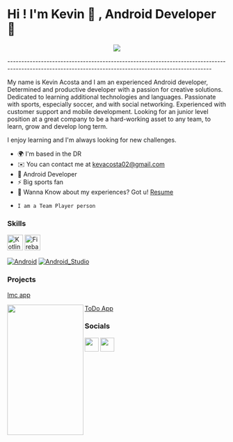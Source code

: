  Hi ! I'm Kevin 👋 , Android Developer 📱
=========================================================================================================================================
<p align="center">
  <a href="https://github.com/DenverCoder1/readme-typing-svg"><img src="https://readme-typing-svg.herokuapp.com?font=Time+New+Roman&color=cyan&size=13&center=true&vCenter=true&width=1050&height=100&lines=Firstly+to+understand+what+I'm+about+to+tell+you,+you+need+to+do+something,+you+need+to+believe+the+impossible,+can+you+do+that?+Good"></a>
</p>
-------------------------------------------------------------------------------------------------------------------------------------------------------

My name is Kevin Acosta and I am an experienced Android developer,
Determined and productive developer with a passion for creative solutions. Dedicated to learning 
additional technologies and languages. Passionate with sports, especially soccer, and with social 
networking. Experienced with customer support and mobile development. Looking for an junior level 
position at a great company to be a hard-working asset to any team, to learn, grow and develop long term.
 
I enjoy learning and I'm always looking for new challenges.

* 🌍  I'm based in the DR
* ✉️  You can contact me at [kevacosta02@gmail.com](mailto:kevacosta02@gmail.com)
* 🧠  Android Developer
* ⚡  Big sports fan
* 📄  Wanna Know about my experiences? Got u! <a href="https://github.com/KevvCC/KevvCC/blob/main/Kevin_CV-EN.pdf" target="blank">Resume</a>
*     I am a Team Player person

### Skills

<p align="left">
<a href="https://kotlinlang.org/" target="_blank" rel="noreferrer"><img src="https://raw.githubusercontent.com/danielcranney/readme-generator/main/public/icons/skills/kotlin-colored.svg" width="36" height="36" alt="Kotlin" /></a>
 <a href="https://firebase.google.com/" target="_blank" rel="noreferrer"><img src="https://raw.githubusercontent.com/danielcranney/readme-generator/main/public/icons/skills/firebase-colored.svg" width="36" height="36" alt="Firebase" /></a>
</p>


[![Android](https://img.shields.io/badge/Android-3DDC84?style=for-the-badge&logo=android&logoColor=white&labelColor=101010)]()
[![Android_Studio](https://img.shields.io/badge/Android_Studio-3DDC84?style=for-the-badge&logo=android-studio&logoColor=white&labelColor=101010)]()



### Projects

[Imc app](https://github.com/KevvCC/ImcApp)

<img src ="https://github.com/user-attachments/assets/55959e9d-d621-4826-b6a2-15a385245978" width = "175" height="300" align="left">

[ToDo App](https://github.com/KevvCC/ToDoApp)

### Socials

<p align="left"> 
 <a href="https://www.github.com/KevvCC" target="_blank" rel="noreferrer"><img src="https://raw.githubusercontent.com/danielcranney/readme-generator/main/public/icons/socials/github.svg" width="32" height="32" /></a> <a href="https://www.linkedin.com/in/kevin-acosta-27b814229/" target="_blank" rel="noreferrer"><img src="https://raw.githubusercontent.com/danielcranney/readme-generator/main/public/icons/socials/linkedin.svg" width="32" height="32" /></a></p>
